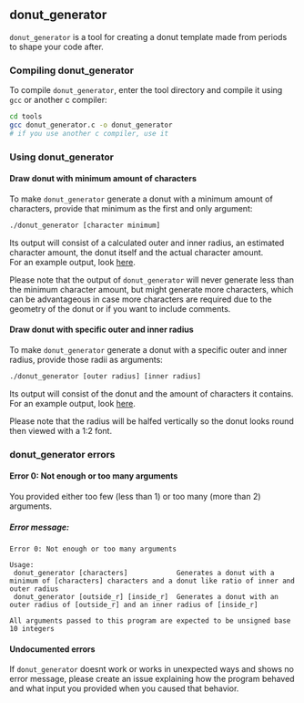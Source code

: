 ## donut_generator

`donut_generator` is a tool for creating a donut template made from periods to shape your code after.

### Compiling donut_generator

To compile `donut_generator`, enter the tool directory and compile it using `gcc` or another c compiler:
```bash
cd tools
gcc donut_generator.c -o donut_generator
# if you use another c compiler, use it
```

### Using donut_generator

#### Draw donut with minimum amount of characters

To make `donut_generator` generate a donut with a minimum amount of characters, provide that minimum as the first and only argument:
```bash
./donut_generator [character minimum]
```

Its output will consist of a calculated outer and inner radius, an estimated character amount, the donut itself and the actual character amount.  
For an example output, look [here](TODO).

Please note that the output of `donut_generator` will never generate less than the minimum character amount, but might generate more characters, which can be advantageous in case more characters are required due to the geometry of the donut or if you want to include comments.

#### Draw donut with specific outer and inner radius

To make `donut_generator` generate a donut with a specific outer and inner radius, provide those radii as arguments:
```bash
./donut_generator [outer radius] [inner radius]
```

Its output will consist of the donut and the amount of characters it contains.  
For an example output, look [here](TODO).

Please note that the radius will be halfed vertically so the donut looks round then viewed with a 1:2 font.

### donut_generator errors

#### Error 0: Not enough or too many arguments

You provided either too few (less than 1) or too many (more than 2) arguments.

##### Error message:

```
Error 0: Not enough or too many arguments

Usage:
 donut_generator [characters]            Generates a donut with a minimum of [characters] characters and a donut like ratio of inner and outer radius
 donut_generator [outside_r] [inside_r]  Generates a donut with an outer radius of [outside_r] and an inner radius of [inside_r]

All arguments passed to this program are expected to be unsigned base 10 integers
```

#### Undocumented errors

If `donut_generator` doesnt work or works in unexpected ways and shows no error message, please create an issue explaining how the program behaved and what input you provided when you caused that behavior.
